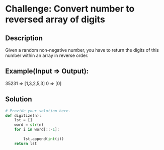 # Challenge: Convert number to reversed array of digits

## Description

Given a random non-negative number, you have to return the digits of this number within an array in reverse order.

## Example(Input => Output):

35231 => [1,3,2,5,3]
0 => [0]

## Solution

```python
# Provide your solution here.
def digitize(n):
    lst = []
    word = str(n)
    for i in word[::-1]:
        
        lst.append(int(i))
    return lst

